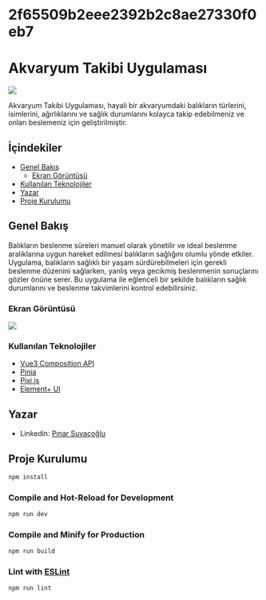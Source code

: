 # 2f65509b2eee2392b2c8ae27330f0eb7

# Akvaryum Takibi Uygulaması
  ![](https://i.ibb.co/HzH5p2S/HOME-AQUARIUM.png)

  Akvaryum Takibi Uygulaması, hayali bir akvaryumdaki balıkların türlerini, isimlerini, ağırlıklarını ve sağlık durumlarını kolayca takip edebilmeniz ve onları beslemeniz için geliştirilmiştir.

## İçindekiler
- [Genel Bakış](#genel-bakış)
    - [Ekran Görüntüsü](#ekran-görüntüsü)
- [Kullanılan Teknolojiler](#kullanılan-teknolojiler)
- [Yazar](#yazar)
- [Proje Kurulumu](#proje-kurulumu)

## Genel Bakış

Balıkların beslenme süreleri manuel olarak yönetilir ve ideal beslenme aralıklarına uygun hareket edilmesi balıkların sağlığını olumlu yönde etkiler. Uygulama, balıkların sağlıklı bir yaşam sürdürebilmeleri için gerekli beslenme düzenini sağlarken, yanlış veya gecikmiş beslenmenin sonuçlarını gözler önüne serer. Bu uygulama ile eğlenceli bir şekilde balıkların sağlık durumlarını ve beslenme takvimlerini kontrol edebilirsiniz.

### Ekran Görüntüsü
  ![](https://i.ibb.co/gD6WRN0/awuarium-screenshot.png)

### Kullanılan Teknolojiler

- [Vue3 Composition API](https://vuejs.org/)
- [Pinia](https://pinia.vuejs.org/)
- [Pixi.js](https://pixijs.com/)
- [Element+ UI](https://element-plus.org/en-US/)

## Yazar

- Linkedin: [Pınar Suvaçoğlu](https://www.linkedin.com/in/pinarsuvacoglu/)

## Proje Kurulumu

```sh
npm install
```

### Compile and Hot-Reload for Development

```sh
npm run dev
```

### Compile and Minify for Production

```sh
npm run build
```

### Lint with [ESLint](https://eslint.org/)

```sh
npm run lint
```
